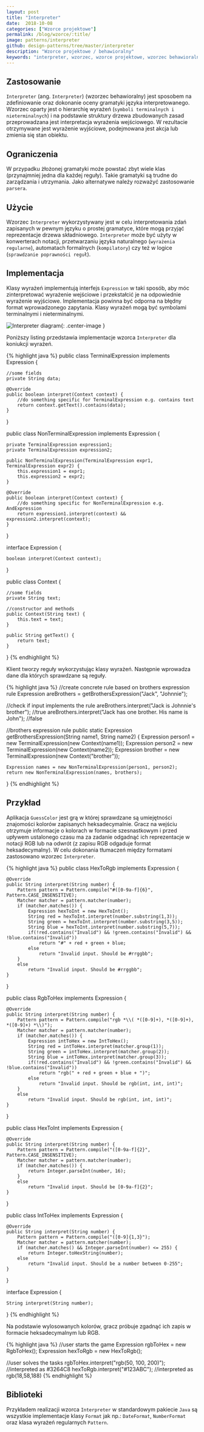 ```yaml
---
layout: post
title: "Interpreter"
date:  2018-10-08
categories: ["Wzorce projektowe"]
permalink: /blog/wzorce/:title/
image: patterns/interpreter
github: design-patterns/tree/master/interpreter
description: "Wzorce projektowe / behawioralny"
keywords: "interpreter, wzorzec, wzorce projektowe, wzorzec behawioralny, design patterns, android, java, programowanie, programming"
---
```


## Zastosowanie
`Interpreter` (ang. `Interpreter`) (wzorzec behawioralny) jest sposobem na zdefiniowanie oraz dokonanie oceny gramatyki języka interpretowanego. Wzorzec oparty jest o hierarchię wyrażeń (`symboli terminalnych i nieterminalnych`) i na podstawie struktury drzewa zbudowanych zasad przeprowadzana jest interpretacja wyrażenia wejściowego. W rezultacie otrzymywane jest wyrażenie wyjściowe, podejmowana jest akcja lub zmienia się stan obiektu.

## Ograniczenia
W przypadku żłożonej gramatyki może powstać zbyt wiele klas (przynajmniej jedna dla każdej reguły). Takie gramatyki są trudne do zarządzania i utrzymania. Jako alternatywe należy rozważyć zastosowanie `parsera`.

## Użycie
Wzorzec `Interpreter` wykorzystywany jest w celu interpretowania zdań zapisanych w pewnym języku o prostej gramatyce, które mogą przyjąć reprezentacje drzewa składniowego. `Interpreter` może być użyty w konwerterach notacji, przetwarzaniu języka naturalnego (`wyrażenia regularne`), automatach formalnych (`kompilatory`) czy też w logice (`sprawdzanie poprawności reguł`).

## Implementacja
Klasy wyrażeń implementują interfejs `Expression` w taki sposób, aby móc zinterpretować wyrażenie wejściowe i przekstałcić je na odpowiednie wyrażenie wyjściowe. Implementacja powinna być odporna na błędny format wprowadzonego zapytania. Klasy wyrażeń mogą być symbolami terminalnymi i nieterminalnymi.

![Interpreter diagram](/assets/img/diagrams/patterns/interpreter.svg){: .center-image }

Poniższy listing przedstawia implementacje wzorca `Interpreter` dla koniukcji wyrażeń.

{% highlight java %}
public class TerminalExpression implements Expression {
	
    //some fields
    private String data;

    @Override
    public boolean interpret(Context context) {
        //do something specific for TerminalExpression e.g. contains text
        return context.getText().contains(data);
    }
}

public class NonTerminalExpression implements Expression {
	
    private TerminalExpression expression1;
    private TerminalExpression expression2;

    public NonTerminalExpression(TerminalExpression expr1, TerminalExpression expr2) {
        this.expression1 = expr1;
        this.expression2 = expr2;
    }

    @Override
    public boolean interpret(Context context) {
        //do something specific for NonTerminalExpression e.g. AndExpression
        return expression1.interpret(context) && expression2.interpret(context);
    }
}

interface Expression {
	
    boolean interpret(Context context);
}

public class Context {
	
    //some fields
    private String text;

    //constructor and methods
    public Context(String text) {
        this.text = text;
    }

    public String getText() {
        return text;
    }
}
{% endhighlight %}

Klient tworzy reguły wykorzystując klasy wyrażeń. Następnie wprowadza dane dla których sprawdzane są reguły.

{% highlight java %}
//create concrete rule based on brothers expression rule
Expression areBrothers = getBrothersExpression("Jack", "Johnnie");

//check if input implements the rule
areBrothers.interpret("Jack is Johnnie's brother"); //true
areBrothers.interpret("Jack has one brother. His name is John"); //false

//brothers expression rule
public static Expression getBrothersExpression(String name1, String name2) {
    Expression person1 = new TerminalExpression(new Context(name1));
    Expression person2 = new TerminalExpression(new Context(name2));
    Expression brother = new TerminalExpression(new Context("brother"));

    Expression names = new NonTerminalExpression(person1, person2);
    return new NonTerminalExpression(names, brothers);
}
{% endhighlight %}

## Przykład
Aplikacja `GuessColor` jest grą w której sprawdzane są umiejętności znajomości kolorów zapisanych heksadecymalnie. Gracz na wejściu otrzymuje informacje o kolorach w formacie szesnastkowym i przed upływem ustalonego czasu ma za zadanie odgadnąć ich reprezentacje w notacji RGB lub na odwrót (z zapisu RGB odgaduje format heksadecymalny). W celu dokonania tłumaczeń między formatami zastosowano wzorzec `Interpreter`. 

{% highlight java %}
public class HexToRgb implements Expression {

    @Override
    public String interpret(String number) {
        Pattern pattern = Pattern.compile("#([0-9a-f]{6}", Pattern.CASE_INSENSITIVE);
        Matcher matcher = pattern.matcher(number);
        if (matcher.matches()) {
            Expression hexToInt = new HexToInt();
            String red = hexToInt.interpret(number.substring(1,3));
            String green = hexToInt.interpret(number.substring(3,5));
            String blue = hexToInt.interpret(number.substring(5,7));
            if(!red.contains("Invalid") && !green.contains("Invalid") && !blue.contains("Invalid"))
                return "#" + red + green + blue;
            else
                return "Invalid input. Should be #rrggbb";
        }
        else
            return "Invalid input. Should be #rrggbb";
    }
}

public class RgbToHex implements Expression {

    @Override
    public String interpret(String number) {
        Pattern pattern = Pattern.compile("rgb *\\( *([0-9]+), *([0-9]+), *([0-9]+) *\\)");
        Matcher matcher = pattern.matcher(number);
        if (matcher.matches()) {
            Expression intToHex = new IntToHex();
            String red = intToHex.interpret(matcher.group(1));
            String green = intToHex.interpret(matcher.group(2));
            String blue = intToHex.interpret(matcher.group(3));
            if(!red.contains("Invalid") && !green.contains("Invalid") && !blue.contains("Invalid"))
                return "rgb(" + red + green + blue + ")";
            else
                return "Invalid input. Should be rgb(int, int, int)";
        }
        else
            return "Invalid input. Should be rgb(int, int, int)";
    }
}

public class HexToInt implements Expression {

    @Override
    public String interpret(String number) {
        Pattern pattern = Pattern.compile("([0-9a-f]{2}", Pattern.CASE_INSENSITIVE);
        Matcher matcher = pattern.matcher(number);
        if (matcher.matches()) {
            return Integer.parseInt(number, 16);
        }
        else
            return "Invalid input. Should be [0-9a-f]{2}";
    }
}

public class IntToHex implements Expression {

    @Override
    public String interpret(String number) {
        Pattern pattern = Pattern.compile("([0-9]{1,3}");
        Matcher matcher = pattern.matcher(number);
        if (matcher.matches() && Integer.parseInt(number) <= 255) {
            return Integer.toHexString(number);
        else
            return "Invalid input. Should be a number between 0-255";
    }
}

interface Expression {
	
    String interpret(String number);
}
{% endhighlight %}

Na podstawie wylosowanych kolorów, gracz próbuje zgadnąć ich zapis w formacie heksadecymalnym lub RGB.

{% highlight java %}
//user starts the game
Expression rgbToHex = new RgbToHex();
Expression hexToRgb = new HexToRgb();

//user solves the tasks
rgbToHex.interpret("rgb(50, 100, 200)"); //interpreted as #3264C8
hexToRgb.interpret("#123ABC"); //interpreted as rgb(18,58,188)
{% endhighlight %}

## Biblioteki
Przykładem realizacji wzorca `Interpreter` w standardowym pakiecie `Java` są wszystkie implementacje klasy `Format` jak np.: `DateFormat`, `NumberFormat` oraz klasa wyrażeń regularnych `Pattern`.